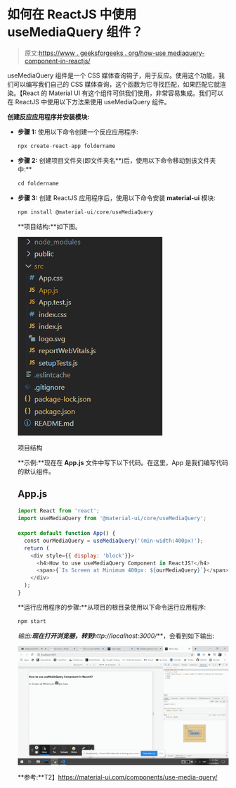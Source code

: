 # 如何在 ReactJS 中使用 useMediaQuery 组件？

> 原文:[https://www . geeksforgeeks . org/how-use mediaquery-component-in-reactjs/](https://www.geeksforgeeks.org/how-to-use-usemediaquery-component-in-reactjs/)

useMediaQuery 组件是一个 CSS 媒体查询钩子，用于反应。使用这个功能，我们可以编写我们自己的 CSS 媒体查询，这个函数为它寻找匹配，如果匹配它就渲染。【React 的 Material UI 有这个组件可供我们使用，非常容易集成。我们可以在 ReactJS 中使用以下方法来使用 useMediaQuery 组件。

**创建反应应用程序并安装模块:**

*   **步骤 1:** 使用以下命令创建一个反应应用程序:

    ```jsx
    npx create-react-app foldername
    ```

*   **步骤 2:** 创建项目文件夹(即文件夹名**)后，使用以下命令移动到该文件夹中:**

    ```jsx
    cd foldername
    ```

*   **步骤 3:** 创建 ReactJS 应用程序后，使用以下命令安装 **material-ui** 模块:

    ```jsx
    npm install @material-ui/core/useMediaQuery
    ```

    **项目结构:**如下图。

    ![](img/f04ae0d8b722a9fff0bd9bd138b29c23.png)

    项目结构

    **示例:**现在在 **App.js** 文件中写下以下代码。在这里，App 是我们编写代码的默认组件。

    ## App.js

    ```jsx
    import React from 'react';
    import useMediaQuery from '@material-ui/core/useMediaQuery';

    export default function App() {
      const ourMediaQuery = useMediaQuery('(min-width:400px)');
      return (
        <div style={{ display: 'block'}}>
          <h4>How to use useMediaQuery Component in ReactJS?</h4>
          <span>{`Is Screen at Minimum 400px: ${ourMediaQuery}`}</span>
        </div>
      );
    }
    ```

    **运行应用程序的步骤:**从项目的根目录使用以下命令运行应用程序:

    ```jsx
    npm start
    ```

    **输出:**现在打开浏览器，转到***http://localhost:3000/***，会看到如下输出:

    ![](img/7a64825d4b3a5cb6add08bcdab67b90e.png)

    **参考:**T2】https://material-ui.com/components/use-media-query/